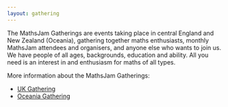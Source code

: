 ```yaml
---
layout: gathering
---
```


The MathsJam Gatherings are events taking place in central England and New Zealand (Oceania), gathering together maths enthusiasts, monthly MathsJam attendees and organisers, and anyone else who wants to join us. We have people of all ages, backgrounds, education and ability. All you need is an interest in and enthusiasm for maths of all types.

More information about the MathsJam Gatherings:

* [UK Gathering](uk)
* [Oceania Gathering](oceania)
